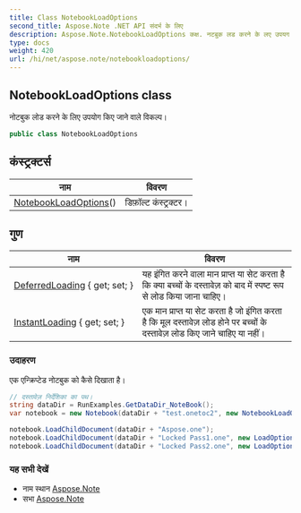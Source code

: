 ```yaml
---
title: Class NotebookLoadOptions
second_title: Aspose.Note .NET API संदर्भ के लिए
description: Aspose.Note.NotebookLoadOptions कक्ष. नटबुक लड करने के लए उपयग कए जने वले वकल्प
type: docs
weight: 420
url: /hi/net/aspose.note/notebookloadoptions/
---
```

## NotebookLoadOptions class

नोटबुक लोड करने के लिए उपयोग किए जाने वाले विकल्प।

```csharp
public class NotebookLoadOptions
```

## कंस्ट्रक्टर्स

| नाम | विवरण |
| --- | --- |
| [NotebookLoadOptions](notebookloadoptions/)() | डिफ़ॉल्ट कंस्ट्रक्टर। |

## गुण

| नाम | विवरण |
| --- | --- |
| [DeferredLoading](../../aspose.note/notebookloadoptions/deferredloading/) { get; set; } | यह इंगित करने वाला मान प्राप्त या सेट करता है कि क्या बच्चों के दस्तावेज़ को बाद में स्पष्ट रूप से लोड किया जाना चाहिए। |
| [InstantLoading](../../aspose.note/notebookloadoptions/instantloading/) { get; set; } | एक मान प्राप्त या सेट करता है जो इंगित करता है कि मूल दस्तावेज़ लोड होने पर बच्चों के दस्तावेज़ लोड किए जाने चाहिए या नहीं। |

### उदाहरण

एक एन्क्रिप्टेड नोटबुक को कैसे दिखाता है।

```csharp
// दस्तावेज़ निर्देशिका का पथ।
string dataDir = RunExamples.GetDataDir_NoteBook();
var notebook = new Notebook(dataDir + "test.onetoc2", new NotebookLoadOptions() { DeferredLoading = true });

notebook.LoadChildDocument(dataDir + "Aspose.one");  
notebook.LoadChildDocument(dataDir + "Locked Pass1.one", new LoadOptions() { DocumentPassword = "pass" });
notebook.LoadChildDocument(dataDir + "Locked Pass2.one", new LoadOptions() { DocumentPassword = "pass2" });
```

### यह सभी देखें

* नाम स्थान [Aspose.Note](../../aspose.note/)
* सभा [Aspose.Note](../../)


